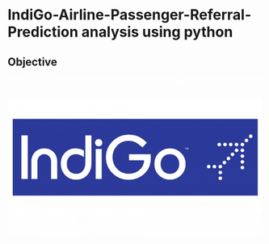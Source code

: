 # IndiGo-Airline-Passenger-Referral-Prediction analysis using python
## Objective
![Indigo Logo](https://github.com/sourav2208/IndiGo-Airline-Passenger-Referral-Prediction/blob/main/IndiGo-Logo-768x483.png)
